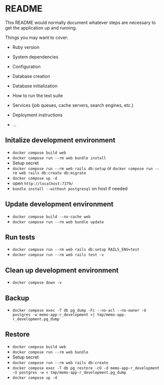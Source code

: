 # README

This README would normally document whatever steps are necessary to get the
application up and running.

Things you may want to cover:

* Ruby version

* System dependencies

* Configuration

* Database creation

* Database initialization

* How to run the test suite

* Services (job queues, cache servers, search engines, etc.)

* Deployment instructions

* ...

## Initalize development environment

- `docker compose build web`
- `docker compose run --rm web bundle install`
- Setup secret
- `docker compose run --rm web rails db:setup` or
  `docker compose run --rm web rails db:create db:migrate`
- `docker compose up -d`
- open `http://localhost:7379/`
- `bundle install --without postgresql` on host if needed

## Update development environment

- `docker compose build --no-cache web`
- `docker compose run --rm web bundle update`

## Run tests

- `docker compose run --rm web rails db:setup RAILS_ENV=test`
- `docker compose run --rm web rails test -v`

## Clean up development environment

- `docker compose down -v`

## Backup

- `docker compose exec -T db pg_dump -Fc --no-acl --no-owner -U postgres -w memo-app-r_development >| tmp/memo-app-r_development.pg_dump`

## Restore

- `docker compose build web`
- `docker compose run --rm web bundle`
- Setup secret
- `docker compose run --rm web rails db:create`
- `docker compose exec -T db pg_restore -cO -d memo-app-r_development -U postgres -w < tmp/memo-app-r_development.pg_dump`
- `docker compose up -d`
